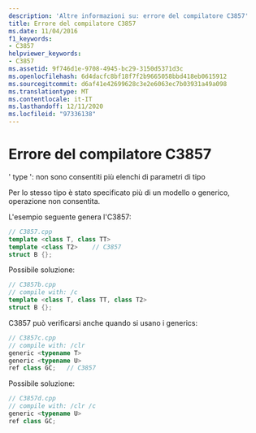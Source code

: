 ```yaml
---
description: 'Altre informazioni su: errore del compilatore C3857'
title: Errore del compilatore C3857
ms.date: 11/04/2016
f1_keywords:
- C3857
helpviewer_keywords:
- C3857
ms.assetid: 9f746d1e-9708-4945-bc29-3150d5371d3c
ms.openlocfilehash: 6d4dacfc8bf18f7f2b9665058bbd418eb0615912
ms.sourcegitcommit: d6af41e42699628c3e2e6063ec7b03931a49a098
ms.translationtype: MT
ms.contentlocale: it-IT
ms.lasthandoff: 12/11/2020
ms.locfileid: "97336138"
---
```

# <a name="compiler-error-c3857"></a>Errore del compilatore C3857

' type ': non sono consentiti più elenchi di parametri di tipo

Per lo stesso tipo è stato specificato più di un modello o generico, operazione non consentita.

L'esempio seguente genera l'C3857:

```cpp
// C3857.cpp
template <class T, class TT>
template <class T2>    // C3857
struct B {};
```

Possibile soluzione:

```cpp
// C3857b.cpp
// compile with: /c
template <class T, class TT, class T2>
struct B {};
```

C3857 può verificarsi anche quando si usano i generics:

```cpp
// C3857c.cpp
// compile with: /clr
generic <typename T>
generic <typename U>
ref class GC;   // C3857
```

Possibile soluzione:

```cpp
// C3857d.cpp
// compile with: /clr /c
generic <typename U>
ref class GC;
```
